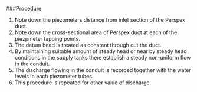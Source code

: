###Procedure

1.	Note down the piezometers distance from inlet section of the Perspex duct.
2.	Note down the cross-sectional area of Perspex duct at each of the piezpmeter tapping points.
3.	The datum head is treated as constant through out the duct.
4.	By maintaining suitable amount of steady head or near by steady head conditions in the supply tanks there establish a steady non-uniform flow in the conduit.
5.	The discharge flowing in the conduit is recorded together with the water levels in each piezometer tubes.
6.	This procedure is repeated for other value of discharge.  
